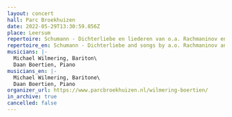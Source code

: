 ```yaml
---
layout: concert
hall: Parc Broekhuizen
date: 2022-05-29T13:30:59.856Z
place: Leersum
repertoire: Schumann - Dichterliebe en liederen van o.a. Rachmaninov en Quilter
repertoire_en: Schumann - Dichterliebe and songs by a.o. Rachmaninov and Quilter
musicians: |-
  Michael Wilmering, Bariton\
  Daan Boertien, Piano
musicians_en: |-
  Michael Wilmering, Baritone\
  Daan Boertien, Piano
organizer_url: https://www.parcbroekhuizen.nl/wilmering-boertien/
in_archive: true
cancelled: false
---
```

